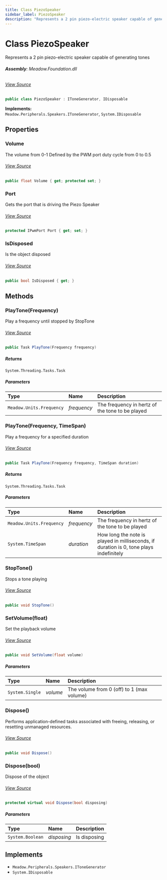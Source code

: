 ```yaml
---
title: Class PiezoSpeaker
sidebar_label: PiezoSpeaker
description: "Represents a 2 pin piezo-electric speaker capable of generating tones"
---
```

# Class PiezoSpeaker
Represents a 2 pin piezo-electric speaker capable of generating tones

###### **Assembly**: Meadow.Foundation.dll
###### [View Source](https://github.com/WildernessLabs/Meadow.Foundation.git/blob/develop/Source/Meadow.Foundation.Core/Speakers/PiezoSpeaker.cs#L12)
```csharp title="Declaration"
public class PiezoSpeaker : IToneGenerator, IDisposable
```
**Implements:**  
`Meadow.Peripherals.Speakers.IToneGenerator`, `System.IDisposable`

## Properties
### Volume
The volume from 0-1 
Defined by the PWM port duty cycle from 0 to 0.5
###### [View Source](https://github.com/WildernessLabs/Meadow.Foundation.git/blob/develop/Source/Meadow.Foundation.Core/Speakers/PiezoSpeaker.cs#L18)
```csharp title="Declaration"
public float Volume { get; protected set; }
```
### Port
Gets the port that is driving the Piezo Speaker
###### [View Source](https://github.com/WildernessLabs/Meadow.Foundation.git/blob/develop/Source/Meadow.Foundation.Core/Speakers/PiezoSpeaker.cs#L23)
```csharp title="Declaration"
protected IPwmPort Port { get; set; }
```
### IsDisposed
Is the object disposed
###### [View Source](https://github.com/WildernessLabs/Meadow.Foundation.git/blob/develop/Source/Meadow.Foundation.Core/Speakers/PiezoSpeaker.cs#L30)
```csharp title="Declaration"
public bool IsDisposed { get; }
```
## Methods
### PlayTone(Frequency)
Play a frequency until stopped by StopTone
###### [View Source](https://github.com/WildernessLabs/Meadow.Foundation.git/blob/develop/Source/Meadow.Foundation.Core/Speakers/PiezoSpeaker.cs#L73)
```csharp title="Declaration"
public Task PlayTone(Frequency frequency)
```

##### Returns

`System.Threading.Tasks.Task`

##### Parameters

| Type | Name | Description |
|:--- |:--- |:--- |
| `Meadow.Units.Frequency` | *frequency* | The frequency in hertz of the tone to be played |

### PlayTone(Frequency, TimeSpan)
Play a frequency for a specified duration
###### [View Source](https://github.com/WildernessLabs/Meadow.Foundation.git/blob/develop/Source/Meadow.Foundation.Core/Speakers/PiezoSpeaker.cs#L83)
```csharp title="Declaration"
public Task PlayTone(Frequency frequency, TimeSpan duration)
```

##### Returns

`System.Threading.Tasks.Task`

##### Parameters

| Type | Name | Description |
|:--- |:--- |:--- |
| `Meadow.Units.Frequency` | *frequency* | The frequency in hertz of the tone to be played |
| `System.TimeSpan` | *duration* | How long the note is played in milliseconds, if duration is 0, tone plays indefinitely |

### StopTone()
Stops a tone playing
###### [View Source](https://github.com/WildernessLabs/Meadow.Foundation.git/blob/develop/Source/Meadow.Foundation.Core/Speakers/PiezoSpeaker.cs#L110)
```csharp title="Declaration"
public void StopTone()
```
### SetVolume(float)
Set the playback volume
###### [View Source](https://github.com/WildernessLabs/Meadow.Foundation.git/blob/develop/Source/Meadow.Foundation.Core/Speakers/PiezoSpeaker.cs#L119)
```csharp title="Declaration"
public void SetVolume(float volume)
```

##### Parameters

| Type | Name | Description |
|:--- |:--- |:--- |
| `System.Single` | *volume* | The volume from 0 (off) to 1 (max volume) |

### Dispose()
Performs application-defined tasks associated with freeing, releasing, or resetting unmanaged resources.
###### [View Source](https://github.com/WildernessLabs/Meadow.Foundation.git/blob/develop/Source/Meadow.Foundation.Core/Speakers/PiezoSpeaker.cs#L130)
```csharp title="Declaration"
public void Dispose()
```
### Dispose(bool)
Dispose of the object
###### [View Source](https://github.com/WildernessLabs/Meadow.Foundation.git/blob/develop/Source/Meadow.Foundation.Core/Speakers/PiezoSpeaker.cs#L140)
```csharp title="Declaration"
protected virtual void Dispose(bool disposing)
```

##### Parameters

| Type | Name | Description |
|:--- |:--- |:--- |
| `System.Boolean` | *disposing* | Is disposing |


## Implements

* `Meadow.Peripherals.Speakers.IToneGenerator`
* `System.IDisposable`
